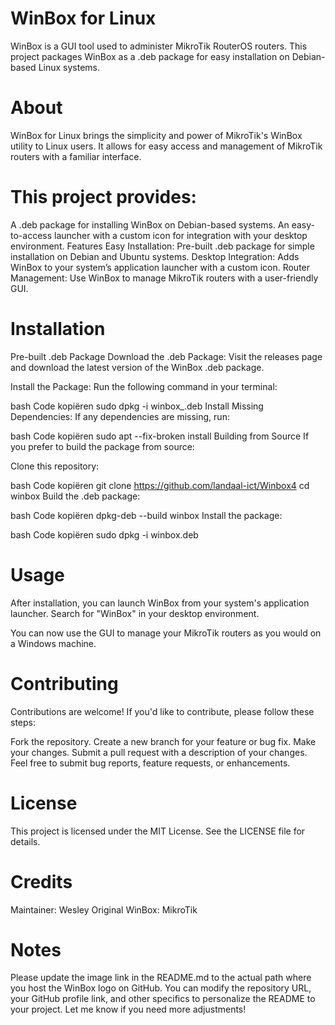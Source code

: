 # WinBox for Linux

WinBox is a GUI tool used to administer MikroTik RouterOS routers. This project packages WinBox as a .deb package for easy installation on Debian-based Linux systems.


# About
WinBox for Linux brings the simplicity and power of MikroTik's WinBox utility to Linux users. It allows for easy access and management of MikroTik routers with a familiar interface.

# This project provides:

A .deb package for installing WinBox on Debian-based systems.
An easy-to-access launcher with a custom icon for integration with your desktop environment.
Features
Easy Installation: Pre-built .deb package for simple installation on Debian and Ubuntu systems.
Desktop Integration: Adds WinBox to your system’s application launcher with a custom icon.
Router Management: Use WinBox to manage MikroTik routers with a user-friendly GUI.

# Installation
Pre-built .deb Package
Download the .deb Package: Visit the releases page and download the latest version of the WinBox .deb package.

Install the Package: Run the following command in your terminal:

bash
Code kopiëren
sudo dpkg -i winbox_<version>.deb
Install Missing Dependencies: If any dependencies are missing, run:

bash
Code kopiëren
sudo apt --fix-broken install
Building from Source
If you prefer to build the package from source:

Clone this repository:

bash
Code kopiëren
git clone https://github.com/landaal-ict/Winbox4
cd winbox
Build the .deb package:

bash
Code kopiëren
dpkg-deb --build winbox
Install the package:

bash
Code kopiëren
sudo dpkg -i winbox.deb

# Usage
After installation, you can launch WinBox from your system's application launcher. Search for "WinBox" in your desktop environment.


You can now use the GUI to manage your MikroTik routers as you would on a Windows machine.

# Contributing
Contributions are welcome! If you'd like to contribute, please follow these steps:

Fork the repository.
Create a new branch for your feature or bug fix.
Make your changes.
Submit a pull request with a description of your changes.
Feel free to submit bug reports, feature requests, or enhancements.

# License
This project is licensed under the MIT License. See the LICENSE file for details.

# Credits
Maintainer: Wesley
Original WinBox: MikroTik

# Notes
Please update the image link in the README.md to the actual path where you host the WinBox logo on GitHub.
You can modify the repository URL, your GitHub profile link, and other specifics to personalize the README to your project.
Let me know if you need more adjustments!